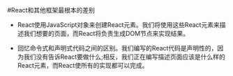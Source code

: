 #React和其他框架最根本的差别
- React使用JavaScript对象来创建React元素。我们将使用这些React元素来描述我们想要的页面，而React将负责生成DOM节点来实现结果。

- 回忆命令式和声明式代码之间的区别。我们编写的React代码是声明性的，因为我们没有告诉React要做什么;相反，我们正在编写描述页面应该是什么样的React元素，而React使所有的实现都可以完成。
